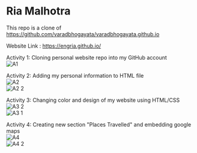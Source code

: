 # Ria Malhotra </br>
This repo is a clone of
https://github.com/varadbhogayata/varadbhogayata.github.io </br>

Website Link : https://engria.github.io/ </br>

Activity 1: Cloning personal website repo into my GitHub account</br>
![A1](https://github.com/EngRia/EngRia.github.io/assets/144556073/aea0bfce-0459-4a51-9222-0275846da9f5)</br>

Activity 2: Adding my personal information to HTML file</br>
![A2](https://github.com/EngRia/EngRia.github.io/assets/144556073/b8ffa871-defc-4c65-920b-de52947d4948)</br>
![A2 2](https://github.com/EngRia/EngRia.github.io/assets/144556073/1808739d-4cd8-41be-bc17-8e0b28b72d58)</br>

Activity 3: Changing color and design of my website using HTML/CSS</br>
![A3 2](https://github.com/EngRia/EngRia.github.io/assets/144556073/3f605cdb-ac36-419b-b1c2-734eb60962eb)</br>
![A3 1](https://github.com/EngRia/EngRia.github.io/assets/144556073/67cb794d-32c0-41e6-a592-00418fcf0b63)</br>

Activity 4: Creating new section "Places Travelled" and embedding google maps</br>
![A4](https://github.com/EngRia/EngRia.github.io/assets/144556073/761703d1-4e72-42db-8c4e-80aa62bcb3bd) </br>
![A4 2](https://github.com/EngRia/EngRia.github.io/assets/144556073/9181c9cc-c9dc-4b6c-b982-9ac1001ac2b2)</br>
